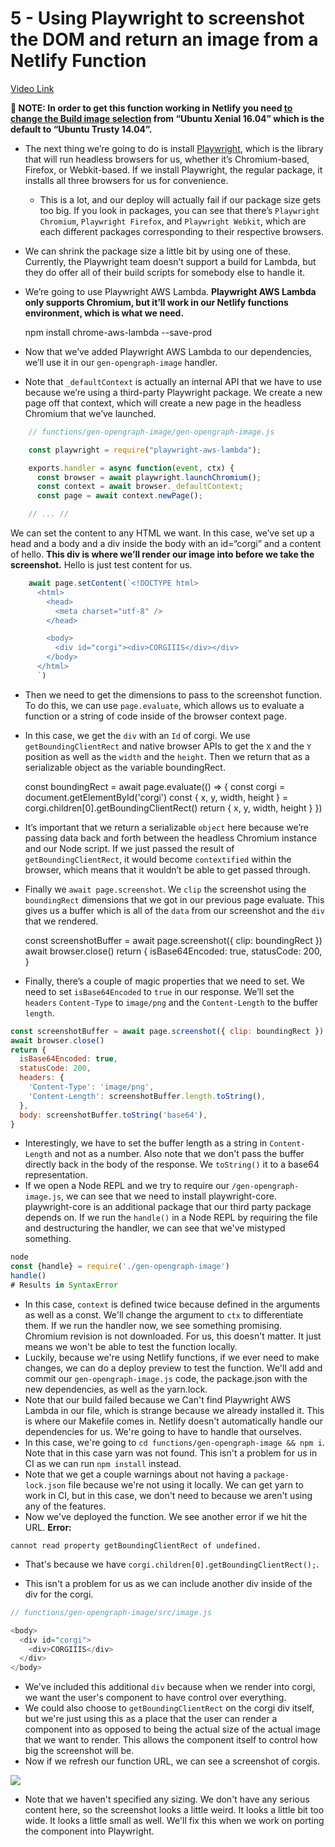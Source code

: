 # 5 - Using Playwright to screenshot the DOM and return an image from a Netlify Function

[Video Link](https://egghead.io/lessons/netlify-using-playwright-to-screenshot-the-dom-and-return-an-image-from-a-netlify-function)

**📝 NOTE: In order to get this function working in Netlify you need [to change the Build image selection](https://docs.netlify.com/configure-builds/get-started/#build-image-selection) from &ldquo;Ubuntu Xenial 16.04&rdquo; which is the default to &ldquo;Ubuntu Trusty 14.04&rdquo;.**

- The next thing we&rsquo;re going to do is install [Playwright](https://github.com/microsoft/playwright), which is the library that will run headless browsers for us, whether it&rsquo;s Chromium-based, Firefox, or Webkit-based. If we install Playwright, the regular package, it installs all three browsers for us for convenience.
  - This is a lot, and our deploy will actually fail if our package size gets too big. If you look in packages, you can see that there&rsquo;s `Playwright Chromium`, `Playwright Firefox`, and `Playwright Webkit`, which are each different packages corresponding to their respective browsers.
- We can shrink the package size a little bit by using one of these. Currently, the Playwright team doesn&rsquo;t support a build for Lambda, but they do offer all of their build scripts for somebody else to handle it.
- We&rsquo;re going to use Playwright AWS Lambda. **Playwright AWS Lambda only supports Chromium, but it&rsquo;ll work in our Netlify functions environment, which is what we need.**

    npm install chrome-aws-lambda --save-prod

- Now that we&rsquo;ve added Playwright AWS Lambda to our dependencies, we&rsquo;ll use it in our `gen-opengraph-image` handler.
- Note that `_defaultContext` is actually an internal API that we have to use because we&rsquo;re using a third-party Playwright package. We create a new page off that context, which will create a new page in the headless Chromium that we&rsquo;ve launched.

``` javascript
    // functions/gen-opengraph-image/gen-opengraph-image.js

    const playwright = require("playwright-aws-lambda");

    exports.handler = async function(event, ctx) {
      const browser = await playwright.launchChromium();
      const context = await browser._defaultContext;
      const page = await context.newPage();

    // ... //
```

We can set the content to any HTML we want. In this case, we&rsquo;ve set up a head and a body and a div inside the body with an id=&ldquo;corgi&rdquo; and a content of hello. **This div is where we&rsquo;ll render our image into before we take the screenshot.** Hello is just test content for us.

``` javascript
    await page.setContent(`<!DOCTYPE html>
      <html>
        <head>
          <meta charset="utf-8" />
        </head>

        <body>
          <div id="corgi"><div>CORGIIIS</div></div>
        </body>
      </html>
      `)
```

- Then we need to get the dimensions to pass to the screenshot function. To do this, we can use `page.evaluate`, which allows us to evaluate a function or a string of code inside of the browser context page.
- In this case, we get the `div` with an `Id` of corgi. We use `getBoundingClientRect` and native browser APIs to get the `X` and the `Y` position as well as the `width` and the `height`. Then we return that as a serializable object as the variable boundingRect.

    const boundingRect = await page.evaluate(() => {
      const corgi = document.getElementById('corgi')
      const { x, y, width, height } = corgi.children[0].getBoundingClientRect()
      return { x, y, width, height }
    })

- It&rsquo;s important that we return a serializable `object` here because we&rsquo;re passing data back and forth between the headless Chromium instance and our Node script. If we just passed the result of `getBoundingClientRect`, it would become `contextified` within the browser, which means that it wouldn&rsquo;t be able to get passed through.
- Finally we `await page.screenshot`. We `clip` the screenshot using the `boundingRect` dimensions that we got in our previous page evaluate. This gives us a buffer which is all of the `data` from our screenshot and the `div` that we rendered.

    const screenshotBuffer = await page.screenshot({ clip: boundingRect })
    await browser.close()
    return {
      isBase64Encoded: true,
      statusCode: 200,
    }

- Finally, there&rsquo;s a couple of magic properties that we need to set. We need to set `isBase64Encoded` to `true` in our response. We&rsquo;ll set the `headers` `Content-Type` to `image/png` and the `Content-Length` to the buffer `length`.

```javascript
const screenshotBuffer = await page.screenshot({ clip: boundingRect })
await browser.close()
return {
  isBase64Encoded: true,
  statusCode: 200,
  headers: {
    'Content-Type': 'image/png',
    'Content-Length': screenshotBuffer.length.toString(),
  },
  body: screenshotBuffer.toString('base64'),
}
```

- Interestingly, we have to set the buffer length as a string in `Content-Length` and not as a number. Also note that we don't pass the buffer directly back in the body of the response. We `toString()` it to a base64 representation.
- If we open a Node REPL and we try to require our `/gen-opengraph-image.js`, we can see that we need to install playwright-core. playwright-core is an additional package that our third party package depends on. If we run the `handle()` in a Node REPL by requiring the file and destructuring the handler, we can see that we've mistyped something.

``` js
node
const {handle} = require('./gen-opengraph-image')
handle()
# Results in SyntaxError
```

- In this case, `context` is defined twice because defined in the arguments as well as a const. We'll change the argument to `ctx` to differentiate them. If we run the handler now, we see something promising. Chromium revision is not downloaded. For us, this doesn't matter. It just means we won't be able to test the function locally.
- Luckily, because we're using Netlify functions, if we ever need to make changes, we can do a deploy preview to test the function. We'll add and commit our `gen-opengraph-image.js` code, the package.json with the new dependencies, as well as the yarn.lock.
- Note that our build failed because we Can't find Playwright AWS Lambda in our file, which is strange because we already installed it. This is where our Makefile comes in. Netlify doesn't automatically handle our dependencies for us. We're going to have to handle that ourselves.
- In this case, we're going to `cd functions/gen-opengraph-image && npm i`. Note that in this case yarn was not found. This isn't a problem for us in CI as we can run `npm install` instead.
- Note that we get a couple warnings about not having a `package-lock.json` file because we're not using it locally. We can get yarn to work in CI, but in this case, we don't need to because we aren't using any of the features.
- Now we've deployed the function. We see another error if we hit the URL.
**Error:**

```
cannot read property getBoundingClientRect of undefined.
```

- That's because we have `corgi.children[0].getBoundingClientRect();`.

- This isn't a problem for us as we can include another div inside of the div for the corgi.

```js
// functions/gen-opengraph-image/src/image.js

<body>
  <div id="corgi">
    <div>CORGIIIS</div>
  </div>
</body>
```

- We've included this additional `div` because when we render into corgi, we want the user's component to have control over everything.
- We could also choose to `getBoundingClientRect` on the corgi div itself, but we're just using this as a place that the user can render a component into as opposed to being the actual size of the actual image that we want to render. This allows the component itself to control how big the screenshot will be.
- Now if we refresh our function URL, we can see a screenshot of corgis.

![](https://res.cloudinary.com/dg3gyk0gu/image/upload/v1586898807/transcript-images/05-corig-screenshot.jpg)

- Note that we haven't specified any sizing. We don't have any serious content here, so the screenshot looks a little weird. It looks a little bit too wide. It looks a little small as well. We'll fix this when we work on porting the component into Playwright.
